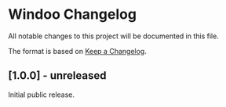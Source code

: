 # Windoo Changelog
All notable changes to this project will be documented in this file.

The format is based on [Keep a Changelog](https://keepachangelog.com/en/1.0.0/).


## \[1.0.0] - unreleased

Initial public release.